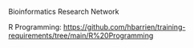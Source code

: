 Bioinformatics Research Network

R Programming:
https://github.com/hbarrien/training-requirements/tree/main/R%20Programming
